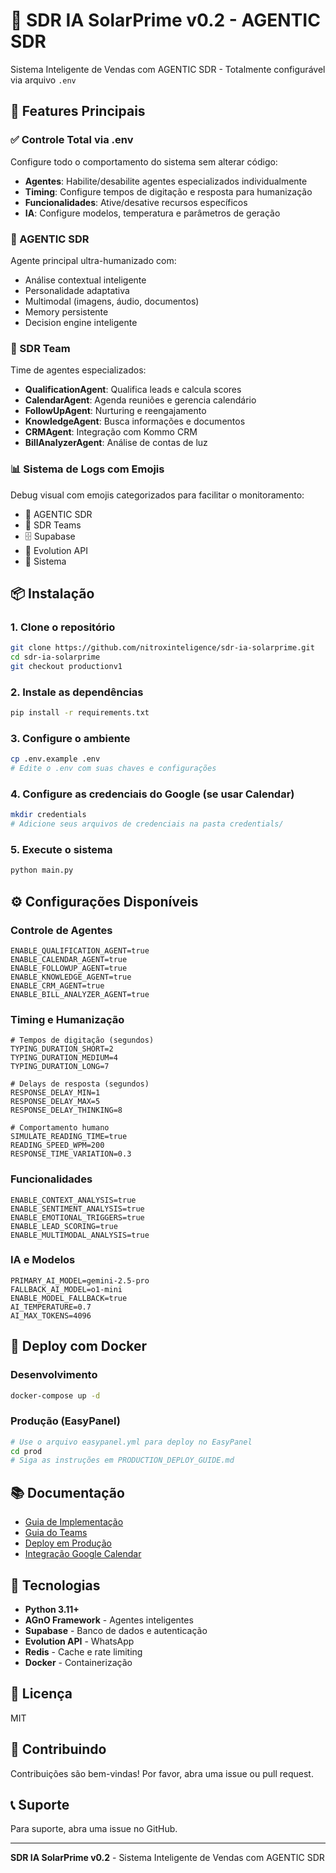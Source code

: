 # 🤖 SDR IA SolarPrime v0.2 - AGENTIC SDR

Sistema Inteligente de Vendas com AGENTIC SDR - Totalmente configurável via arquivo `.env`

## 🚀 Features Principais

### ✅ Controle Total via .env
Configure todo o comportamento do sistema sem alterar código:

- **Agentes**: Habilite/desabilite agentes especializados individualmente
- **Timing**: Configure tempos de digitação e resposta para humanização
- **Funcionalidades**: Ative/desative recursos específicos
- **IA**: Configure modelos, temperatura e parâmetros de geração

### 🤖 AGENTIC SDR
Agente principal ultra-humanizado com:
- Análise contextual inteligente
- Personalidade adaptativa
- Multimodal (imagens, áudio, documentos)
- Memory persistente
- Decision engine inteligente

### 👥 SDR Team
Time de agentes especializados:
- **QualificationAgent**: Qualifica leads e calcula scores
- **CalendarAgent**: Agenda reuniões e gerencia calendário
- **FollowUpAgent**: Nurturing e reengajamento
- **KnowledgeAgent**: Busca informações e documentos
- **CRMAgent**: Integração com Kommo CRM
- **BillAnalyzerAgent**: Análise de contas de luz

### 📊 Sistema de Logs com Emojis
Debug visual com emojis categorizados para facilitar o monitoramento:
- 🤖 AGENTIC SDR
- 👥 SDR Teams
- 🗄️ Supabase
- 📨 Evolution API
- 🚀 Sistema

## 📦 Instalação

### 1. Clone o repositório
```bash
git clone https://github.com/nitroxinteligence/sdr-ia-solarprime.git
cd sdr-ia-solarprime
git checkout productionv1
```

### 2. Instale as dependências
```bash
pip install -r requirements.txt
```

### 3. Configure o ambiente
```bash
cp .env.example .env
# Edite o .env com suas chaves e configurações
```

### 4. Configure as credenciais do Google (se usar Calendar)
```bash
mkdir credentials
# Adicione seus arquivos de credenciais na pasta credentials/
```

### 5. Execute o sistema
```bash
python main.py
```

## ⚙️ Configurações Disponíveis

### Controle de Agentes
```env
ENABLE_QUALIFICATION_AGENT=true
ENABLE_CALENDAR_AGENT=true
ENABLE_FOLLOWUP_AGENT=true
ENABLE_KNOWLEDGE_AGENT=true
ENABLE_CRM_AGENT=true
ENABLE_BILL_ANALYZER_AGENT=true
```

### Timing e Humanização
```env
# Tempos de digitação (segundos)
TYPING_DURATION_SHORT=2
TYPING_DURATION_MEDIUM=4
TYPING_DURATION_LONG=7

# Delays de resposta (segundos)
RESPONSE_DELAY_MIN=1
RESPONSE_DELAY_MAX=5
RESPONSE_DELAY_THINKING=8

# Comportamento humano
SIMULATE_READING_TIME=true
READING_SPEED_WPM=200
RESPONSE_TIME_VARIATION=0.3
```

### Funcionalidades
```env
ENABLE_CONTEXT_ANALYSIS=true
ENABLE_SENTIMENT_ANALYSIS=true
ENABLE_EMOTIONAL_TRIGGERS=true
ENABLE_LEAD_SCORING=true
ENABLE_MULTIMODAL_ANALYSIS=true
```

### IA e Modelos
```env
PRIMARY_AI_MODEL=gemini-2.5-pro
FALLBACK_AI_MODEL=o1-mini
ENABLE_MODEL_FALLBACK=true
AI_TEMPERATURE=0.7
AI_MAX_TOKENS=4096
```

## 🐳 Deploy com Docker

### Desenvolvimento
```bash
docker-compose up -d
```

### Produção (EasyPanel)
```bash
# Use o arquivo easypanel.yml para deploy no EasyPanel
cd prod
# Siga as instruções em PRODUCTION_DEPLOY_GUIDE.md
```

## 📚 Documentação

- [Guia de Implementação](docs/README_IMPLEMENTATION.md)
- [Guia do Teams](docs/README_TEAMS.md)
- [Deploy em Produção](docs/PRODUCTION_DEPLOY_GUIDE.md)
- [Integração Google Calendar](docs/GOOGLE_CALENDAR_IMPLEMENTATION.md)

## 🔧 Tecnologias

- **Python 3.11+**
- **AGnO Framework** - Agentes inteligentes
- **Supabase** - Banco de dados e autenticação
- **Evolution API** - WhatsApp
- **Redis** - Cache e rate limiting
- **Docker** - Containerização

## 📝 Licença

MIT

## 👥 Contribuindo

Contribuições são bem-vindas! Por favor, abra uma issue ou pull request.

## 📞 Suporte

Para suporte, abra uma issue no GitHub.

---

**SDR IA SolarPrime v0.2** - Sistema Inteligente de Vendas com AGENTIC SDR